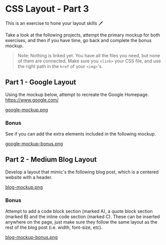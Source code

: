 # CSS Layout - Part 3

This is an exercise to hone your layout skills 🗡

Take a look at the following projects, attempt the primary mockup for both exercises, and then if you have time, go back and complete the bonus mockup.

> Note: Nothing is linked yet. You have all the files you need, but none of them are connected. Make sure you `<link>` your CSS file, and use the right path in the `href` of your `<img>`'s.

## Part 1 - Google Layout

Using the mockup below, attempt to recreate the Google Homepage. https://www.google.com/

[google-mockup.png](./__docs/google-mockup.png)

### Bonus

See if you can add the extra elements included in the following mockup.

[google-mockup-bonus.png](./__docs/google-mockup-bonus.png)

## Part 2 - Medium Blog Layout

Develop a layout that mimic's the following blog post, which is a centered website with a header.

[blog-mockup.png](./__docs/blog-mockup.png)

### Bonus

Attempt to add a code block section (marked A), a quote block section (marked B) and the inline code section (marked C). These can be inserted anywhere on the page, just make sure they follow the same layout as the rest of the blog post (i.e. width, font-size, etc).

[blog-mockup-bonus.png](./__docs/blog-mockup-bonus.png)
